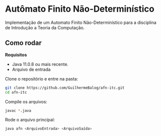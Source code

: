 # Autômato Finito Não-Determinístico 

Implementação de um Automato Finito Não-Determinístico para a disciplina de Introdução a Teoria da Computação.

## Como rodar

**Requisitos**

- Java 11.0.8 ou mais recente.
- Arquivo de entrada

Clone o repositório e entre na pasta:

```bash
git clone https://github.com/GuilhermeBalog/afn-itc.git
cd afn-itc
```

Compile os arquivos:

```bash
javac *.java
```

Rode o arquivo principal:

```bash
java afn <ArquivoEntrada> <ArquivoSaída>
```
